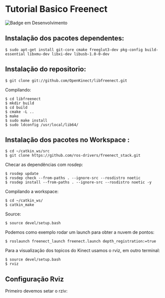 # Tutorial Basico Freenect
![Badge em Desenvolvimento](http://img.shields.io/static/v1?label=STATUS&message=EM%20DESENVOLVIMENTO&color=GREEN&style=for-the-badge)

## Instalação dos pacotes dependentes:
```
$ sudo apt-get install git-core cmake freeglut3-dev pkg-config build-essential libxmu-dev libxi-dev libusb-1.0-0-dev
```

## Instalação do repositorio:
```
$ git clone git://github.com/OpenKinect/libfreenect.git

```

Compilando:

```
$ cd libfreenect
$ mkdir build
$ cd build
$ cmake -L ..
$ make
$ sudo make install
$ sudo ldconfig /usr/local/lib64/
```

## Instalação dos pacotes no Workspace :
```
$ cd ~/catkin_ws/src
$ git clone https://github.com/ros-drivers/freenect_stack.git
```

Checar as dependências com rosdep:
```
$ rosdep update
$ rosdep check --from-paths . --ignore-src --rosdistro noetic
$ rosdep install --from-paths . --ignore-src --rosdistro noetic -y
```

Compilando a workspace:
```
$ cd ~/catkin_ws/
$ catkin_make
```

Source:
```
$ source devel/setup.bash
```

Podemos como exemplo rodar um launch para obter a nuvem de pontos:

```
$ roslaunch freenect_launch freenect.launch depth_registration:=true

```

Para a visualização dos topicos do Kinect usamos o rviz, em outro terminal:

```
$ source devel/setup.bash
$ rviz

```


## Configuração Rviz

Primeiro devemos setar o rziv:
